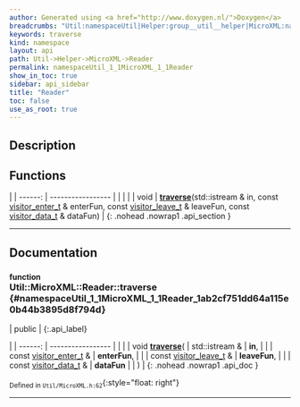 ```yaml
---
author: Generated using <a href="http://www.doxygen.nl/">Doxygen</a>
breadcrumbs: "Util:namespaceUtil|Helper:group__util__helper|MicroXML:namespaceUtil_1_1MicroXML"
keywords: traverse
kind: namespace
layout: api
path: Util->Helper->MicroXML->Reader
permalink: namespaceUtil_1_1MicroXML_1_1Reader
show_in_toc: true
sidebar: api_sidebar
title: "Reader"
toc: false
use_as_root: true
---
```


## Description





## Functions

|
| ------: | ----------------- |
|  | |
| void | **[traverse](#namespaceUtil_1_1MicroXML_1_1Reader_1ab2cf751dd64a115e0b44b3895d8f794d)**(std::istream & in, const [visitor_enter_t](namespaceUtil_1_1MicroXML#namespaceUtil_1_1MicroXML_1a9b8bc7874dade6b5517e0cb716c17c7f) & enterFun, const [visitor_leave_t](namespaceUtil_1_1MicroXML#namespaceUtil_1_1MicroXML_1af4603a1b01edb37a3cf817994aab7dfb) & leaveFun, const [visitor_data_t](namespaceUtil_1_1MicroXML#namespaceUtil_1_1MicroXML_1a4954e87d7481496f41be1f775a878d62) & dataFun) |
{: .nohead .nowrap1 .api_section }


-------------------------------------------------------------------

## Documentation

### <small>function</small><br/> Util::MicroXML::Reader::traverse {#namespaceUtil_1_1MicroXML_1_1Reader_1ab2cf751dd64a115e0b44b3895d8f794d}

| public |
{:.api_label}

|
| ------: | ----------------- |
|  |
| void **[traverse](#namespaceUtil_1_1MicroXML_1_1Reader_1ab2cf751dd64a115e0b44b3895d8f794d)**( | std::istream & | **in**, |
| | const [visitor_enter_t](namespaceUtil_1_1MicroXML#namespaceUtil_1_1MicroXML_1a9b8bc7874dade6b5517e0cb716c17c7f) & | **enterFun**, |
| | const [visitor_leave_t](namespaceUtil_1_1MicroXML#namespaceUtil_1_1MicroXML_1af4603a1b01edb37a3cf817994aab7dfb) & | **leaveFun**, |
| | const [visitor_data_t](namespaceUtil_1_1MicroXML#namespaceUtil_1_1MicroXML_1a4954e87d7481496f41be1f775a878d62) & | **dataFun** |
|   ) |
{: .nohead .nowrap1 .api_doc }





<sub>Defined in `Util/MicroXML.h:62`</sub>{:style="float: right"}

-------------------------------------------------------------------

